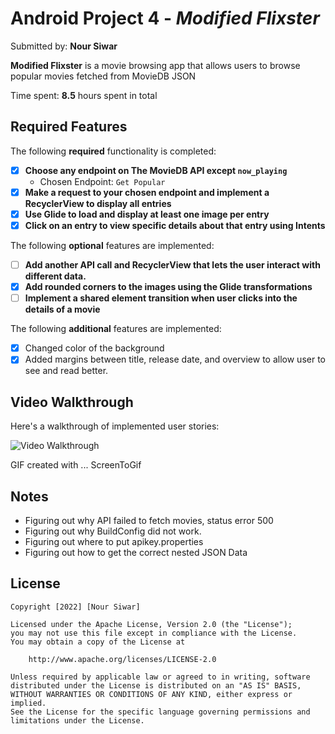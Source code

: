 # Android Project 4 - *Modified Flixster*

Submitted by: **Nour Siwar**

**Modified Flixster** is a movie browsing app that allows users to browse popular movies fetched from MovieDB JSON

Time spent: **8.5** hours spent in total

## Required Features

The following **required** functionality is completed:

- [X] **Choose any endpoint on The MovieDB API except `now_playing`**
  - Chosen Endpoint: `Get Popular`
- [X] **Make a request to your chosen endpoint and implement a RecyclerView to display all entries**
- [X] **Use Glide to load and display at least one image per entry**
- [X] **Click on an entry to view specific details about that entry using Intents**

The following **optional** features are implemented:

- [ ] **Add another API call and RecyclerView that lets the user interact with different data.** 
- [X] **Add rounded corners to the images using the Glide transformations**
- [ ] **Implement a shared element transition when user clicks into the details of a movie**

The following **additional** features are implemented:

- [X] Changed color of the background
- [X] Added margins between title, release date, and overview to allow user to see and read better. 

## Video Walkthrough

Here's a walkthrough of implemented user stories:

<img src='ModifiedFlix.gif' title='Video Walkthrough' width='' alt='Video Walkthrough' />

<!-- Replace this with whatever GIF tool you used! -->
GIF created with ... ScreenToGif

## Notes

* Figuring out why API failed to fetch movies, status error 500
* Figuring out why BuildConfig did not work.
* Figuring out where to put apikey.properties
* Figuring out how to get the correct nested JSON Data

## License

    Copyright [2022] [Nour Siwar]

    Licensed under the Apache License, Version 2.0 (the "License");
    you may not use this file except in compliance with the License.
    You may obtain a copy of the License at

        http://www.apache.org/licenses/LICENSE-2.0

    Unless required by applicable law or agreed to in writing, software
    distributed under the License is distributed on an "AS IS" BASIS,
    WITHOUT WARRANTIES OR CONDITIONS OF ANY KIND, either express or implied.
    See the License for the specific language governing permissions and
    limitations under the License.
